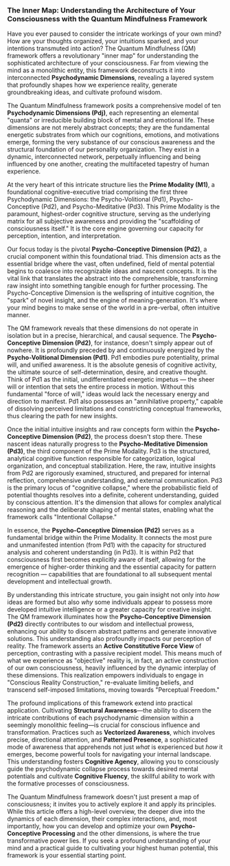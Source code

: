 ### The Inner Map: Understanding the Architecture of Your Consciousness with the Quantum Mindfulness Framework

Have you ever paused to consider the intricate workings of your own mind? How are your thoughts organized, your intuitions sparked, and your intentions transmuted into action? The Quantum Mindfulness (QM) framework offers a revolutionary "inner map" for understanding the sophisticated architecture of your consciousness. Far from viewing the mind as a monolithic entity, this framework deconstructs it into interconnected **Psychodynamic Dimensions**, revealing a layered system that profoundly shapes how we experience reality, generate groundbreaking ideas, and cultivate profound wisdom.

The Quantum Mindfulness framework posits a comprehensive model of ten **Psychodynamic Dimensions (Pdj)**, each representing an elemental "quanta" or irreducible building block of mental and emotional life. These dimensions are not merely abstract concepts; they are the fundamental energetic substrates from which our cognitions, emotions, and motivations emerge, forming the very substance of our conscious awareness and the structural foundation of our personality organization. They exist in a dynamic, interconnected network, perpetually influencing and being influenced by one another, creating the multifaceted tapestry of human experience.

At the very heart of this intricate structure lies the **Prime Modality (M1)**, a foundational cognitive-executive triad comprising the first three Psychodynamic Dimensions: the Psycho-Volitional (Pd1), Psycho-Conceptive (Pd2), and Psycho-Meditative (Pd3). This Prime Modality is the paramount, highest-order cognitive structure, serving as the underlying matrix for all subjective awareness and providing the "scaffolding of consciousness itself." It is the core engine governing our capacity for perception, intention, and interpretation.

Our focus today is the pivotal **Psycho-Conceptive Dimension (Pd2)**, a crucial component within this foundational triad. This dimension acts as the essential bridge where the vast, often undefined, field of mental potential begins to coalesce into recognizable ideas and nascent concepts. It is the vital link that translates the abstract into the comprehensible, transforming raw insight into something tangible enough for further processing. The Psycho-Conceptive Dimension is the wellspring of intuitive cognition, the "spark" of novel insight, and the engine of meaning-generation. It's where your mind begins to make sense of the world in a pre-verbal, often intuitive manner.

The QM framework reveals that these dimensions do not operate in isolation but in a precise, hierarchical, and causal sequence. The **Psycho-Conceptive Dimension (Pd2)**, for instance, doesn't simply appear out of nowhere. It is profoundly preceded by and continuously energized by the **Psycho-Volitional Dimension (Pd1)**. Pd1 embodies pure potentiality, primal will, and unified awareness. It is the absolute genesis of cognitive activity, the ultimate source of self-determination, desire, and creative thought. Think of Pd1 as the initial, undifferentiated energetic impetus — the sheer will or intention that sets the entire process in motion. Without this fundamental "force of will," ideas would lack the necessary energy and direction to manifest. Pd1 also possesses an "annihilative property," capable of dissolving perceived limitations and constricting conceptual frameworks, thus clearing the path for new insights.

Once the initial intuitive insights and raw concepts form within the **Psycho-Conceptive Dimension (Pd2)**, the process doesn't stop there. These nascent ideas naturally progress to the **Psycho-Meditative Dimension (Pd3)**, the third component of the Prime Modality. Pd3 is the structured, analytical cognitive function responsible for categorization, logical organization, and conceptual stabilization. Here, the raw, intuitive insights from Pd2 are rigorously examined, structured, and prepared for internal reflection, comprehensive understanding, and external communication. Pd3 is the primary locus of "cognitive collapse," where the probabilistic field of potential thoughts resolves into a definite, coherent understanding, guided by conscious attention. It's the dimension that allows for complex analytical reasoning and the deliberate shaping of mental states, enabling what the framework calls "Intentional Collapse."

In essence, the **Psycho-Conceptive Dimension (Pd2)** serves as a fundamental bridge within the Prime Modality. It connects the most pure and unmanifested intention (from Pd1) with the capacity for structured analysis and coherent understanding (in Pd3). It is within Pd2 that consciousness first becomes explicitly aware of itself, allowing for the emergence of higher-order thinking and the essential capacity for pattern recognition — capabilities that are foundational to all subsequent mental development and intellectual growth.

By understanding this intricate structure, you gain insight not only into *how* ideas are formed but also *why* some individuals appear to possess more developed intuitive intelligence or a greater capacity for creative insight. The QM framework illuminates how the **Psycho-Conceptive Dimension (Pd2)** directly contributes to our wisdom and intellectual prowess, enhancing our ability to discern abstract patterns and generate innovative solutions. This understanding also profoundly impacts our perception of reality. The framework asserts an **Active Constitutive Force View** of perception, contrasting with a passive recipient model. This means much of what we experience as "objective" reality is, in fact, an active construction of our own consciousness, heavily influenced by the dynamic interplay of these dimensions. This realization empowers individuals to engage in "Conscious Reality Construction," re-evaluate limiting beliefs, and transcend self-imposed limitations, moving towards "Perceptual Freedom."

The profound implications of this framework extend into practical application. Cultivating **Structural Awareness**—the ability to discern the intricate contributions of each psychodynamic dimension within a seemingly monolithic feeling—is crucial for conscious influence and transformation. Practices such as **Vectorized Awareness**, which involves precise, directional attention, and **Patterned Presence**, a sophisticated mode of awareness that apprehends not just *what* is experienced but *how* it emerges, become powerful tools for navigating your internal landscape. This understanding fosters **Cognitive Agency**, allowing you to consciously guide the psychodynamic collapse process towards desired mental potentials and cultivate **Cognitive Fluency**, the skillful ability to work with the formative processes of consciousness.

The Quantum Mindfulness framework doesn't just present a map of consciousness; it invites you to actively explore it and apply its principles. While this article offers a high-level overview, the deeper dive into the dynamics of each dimension, their complex interactions, and, most importantly, how you can develop and optimize your own **Psycho-Conceptive Processing** and the other dimensions, is where the true transformative power lies. If you seek a profound understanding of your mind and a practical guide to cultivating your highest human potential, this framework is your essential starting point.